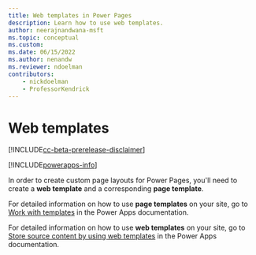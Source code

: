 ```yaml
---
title: Web templates in Power Pages
description: Learn how to use web templates.
author: neerajnandwana-msft
ms.topic: conceptual
ms.custom: 
ms.date: 06/15/2022
ms.author: nenandw
ms.reviewer: ndoelman
contributors:
    - nickdoelman
    - ProfessorKendrick
---
```


# Web templates

[!INCLUDE[cc-beta-prerelease-disclaimer](../includes/cc-beta-prerelease-disclaimer.md)]

[!INCLUDE[powerapps-info](../includes/cc-powerapps-info.md)]

In order to create custom page layouts for Power Pages, you'll need to create a **web template** and a corresponding **page template**. 

For detailed information on how to use **page templates** on your site, go to [Work with templates](/power-apps/maker/portals/work-with-templates) in the Power Apps documentation.

For detailed information on how to use **web templates** on your site, go to [Store source content by using web templates](/powerapps/maker/portals/liquid/store-content-web-templates) in the Power Apps documentation.


